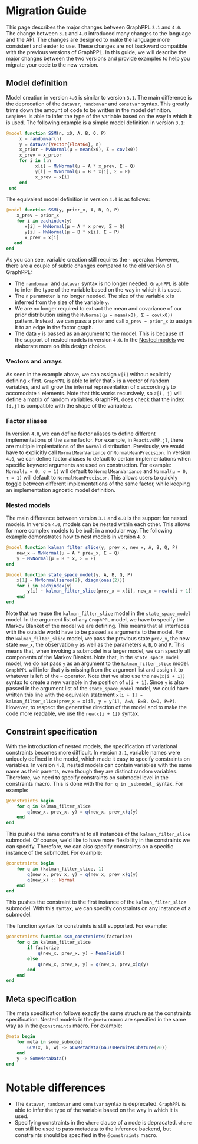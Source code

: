 # Migration Guide
This page describes the major changes between GraphPPL `3.1` and `4.0`. The change between `3.1` and `4.0` introduced many changes to the language and the API. The changes are designed to make the language more consistent and easier to use. These changes are not backward compatible with the previous versions of GraphPPL. In this guide, we will describe the major changes between the two versions and provide examples to help you migrate your code to the new version.

## Model definition

Model creation in version `4.0` is similar to version `3.1`. The main difference is the deprecation of the `datavar`, `randomvar` and `constvar` syntax. This greatly trims down the amount of code to be written in the model definition. `GraphPPL` is able to infer the type of the variable based on the way in which it is used. The following example is a simple model definition in version `3.1`:

```julia
@model function SSM(n, x0, A, B, Q, P) 
 	 x = randomvar(n) 
 	 y = datavar(Vector{Float64}, n) 
 	 x_prior ~ MvNormal(μ = mean(x0), Σ = cov(x0)) 
 	 x_prev = x_prior 
 	 for i in 1:n 
 		   x[i] ~ MvNormal(μ = A * x_prev, Σ = Q) 
 		   y[i] ~ MvNormal(μ = B * x[i], Σ = P) 
 		   x_prev = x[i] 
 	 end 
 end 
 ```
 The equivalent model definition in version `4.0` is as follows:
 ```julia
 @model function SSM(y, prior_x, A, B, Q, P) 
     x_prev ~ prior_x
     for i in eachindex(y)
        x[i] ~ MvNormal(μ = A * x_prev, Σ = Q) 
        y[i] ~ MvNormal(μ = B * x[i], Σ = P) 
        x_prev = x[i]
    end
end
```

As you can see, variable creation still requires the `~` operator. However, there are a couple of subtle changes compared to the old version of GraphPPL:
- The `randomvar` and `datavar` syntax is no longer needed. `GraphPPL` is able to infer the type of the variable based on the way in which it is used.
- The `n` parameter is no longer needed. The size of the variable `x` is inferred from the size of the variable `y`.
- We are no longer required to extract the mean and covariance of our prior distribution using the `MvNormal(μ = mean(x0), Σ = cov(x0))` pattern. Instead, we can pass a prior and call `x_prev ~ prior_x` to assign it to an edge in the factor graph.
- The data `y` is passed as an argument to the model. This is because of the support of nested models in version `4.0`. In the [Nested models](#nested-models) we elaborate more on this design choice.

### Vectors and arrays

As seen in the example above, we can assign `x[i]` without explicitly defining `x` first. `GraphPPL` is able to infer that `x` is a vector of random variables, and will grow the internal representation of `x` accordingly to accomodate `i` elements. Note that this works recursively, so `z[i, j]` will define a matrix of random variables. GraphPPL does check that the index `[i,j]` is compatible with the shape of the variable `z`.

### Factor aliases

In version `4.0`, we can define factor aliases to define different implementations of the same factor. For example, in `ReactiveMP.jl`, there are multiple implentations of the `Normal` distribution. Previously, we would have to explicitly call `NormalMeanVariance` or `NormalMeanPrecision`. In version `4.0`, we can define factor aliases to default to certain implementations when specific keyword arguments are used on construction. For example: `Normal(μ = 0, σ = 1)` will default to `NormalMeanVariance` and `Normal(μ = 0, τ = 1)` will default to `NormalMeanPrecision`. This allows users to quickly toggle between different implementations of the same factor, while keeping an implementation agnostic model definition.

### Nested models

The main difference between version `3.1` and `4.0` is the support for nested models. In version `4.0`, models can be nested within each other. This allows for more complex models to be built in a modular way. The following example demonstrates how to nest models in version `4.0`:

```julia
@model function kalman_filter_slice(y, prev_x, new_x, A, B, Q, P)
    new_x ~ MvNormal(μ = A * prev_x, Σ = Q)
    y ~ MvNormal(μ = B * x, Σ = P)
end

@model function state_space_model(y, A, B, Q, P)
    x[1] ~ MvNormal(zeros(2), diagm(ones(2)))
    for i in eachindex(y)
        y[i] ~ kalman_filter_slice(prev_x = x[i], new_x = new(x[i + 1]), A=A, B=B, Q=Q, P=P)
    end
end
```
Note that we reuse the `kalman_filter_slice` model in the `state_space_model` model. In the argument list of any `GraphPPL` model, we have to specify the Markov Blanket of the model we are defining. This means that all interfaces with the outside world have to be passed as arguments to the model. For the `kalman_filter_slice` model, we pass the previous state `prev_x`, the new state `new_x`, the observation `y` as well as the parameters `A`, `B`, `Q` and `P`. This means that, when invoking a submodel in a larger model, we can specify all components of the Markov Blanket. Note that, in the `state_space_model` model, we do not pass `y` as an argument to the `kalman_filter_slice` model. `GraphPPL` will infer that `y` is missing from the argument list and assign it to whatever is left of the `~` operator. Note that we also use the `new(x[i + 1])` syntax to create a new variable in the position of `x[i + 1]`. Since `y` is also passed in the argument list of the `state_space_model` model, we could have written this line with the equivalen statement `x[i + 1] ~ kalman_filter_slice(prev_x = x[i], y = y[i], A=A, B=B, Q=Q, P=P)`. However, to respect the generative direction of the model and to make the code more readable, we use the `new(x[i + 1])` syntax.
## Constraint specification
With the introduction of nested models, the specification of variational constraints becomes more difficult. In version `3.1`, variable names were uniquely defined in the model, which made it easy to specify constraints on variables. In version `4.0`, nested models can contain variables with the same name as their parents, even though they are distinct random variables. Therefore, we need to specify constraints on submodel level in the constraints macro. This is done with the `for q in _submodel_` syntax. For example:
```julia
@constraints begin
    for q in kalman_filter_slice
        q(new_x, prev_x, y) = q(new_x, prev_x)q(y)
    end
end
```
This pushes the same constraint to all instances of the `kalman_filter_slice` submodel. Of course, we'd like to have more flexibility in the constraints we can specify. Therefore, we can also specify constraints on a specific instance of the submodel. For example:
```julia
@constraints begin
    for q in (kalman_filter_slice, 1)
        q(new_x, prev_x, y) = q(new_x, prev_x)q(y)
        q(new_x) :: Normal
    end
end
```
This pushes the constraint to the first instance of the `kalman_filter_slice` submodel. With this syntax, we can specify constraints on any instance of a submodel. 

The function syntax for constraints is still supported. For example:
```julia
@constraints function ssm_constraints(factorize)
    for q in kalman_filter_slice
        if factorize
            q(new_x, prev_x, y) = MeanField()
        else
            q(new_x, prev_x, y) = q(new_x, prev_x)q(y)
        end
    end
end
```

## Meta specification

The meta specification follows exactly the same structure as the constraints specification. Nested models in the `@meta` macro are specified in the same way as in the `@constraints` macro. For example:
```julia
@meta begin
    for meta in some_submodel
        GCV(x, k, w) -> GCVMetadata(GaussHermiteCubature(20))
    end
    y -> SomeMetaData()
end
```        

# Notable differences
- The `datavar`, `randomvar` and `constvar` syntax is deprecated. `GraphPPL` is able to infer the type of the variable based on the way in which it is used.
- Specifying constraints in the `where` clause of a node is depracated. `where` can still be used to pass metadata to the inference backend, but constraints should be specified in the `@constraints` macro.